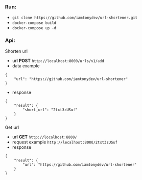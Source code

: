 ### Run:

* `git clone https://github.com/iamtonydev/url-shortener.git`
* `docker-compose build`
* `docker-compose up -d`

### Api:

Shorten url
    
* url **POST** `http://localhost:8000/urls/v1/add`
* data example 
```
{
    "url": "https://github.com/iamtonydev/url-shortener"
}
```
* response

```
{
    "result": {
        "short_url": "2txt3zUSuf"
    }
}
```

Get url

* url **GET** `http://localhost:8000/`
* request example `http://localhost:8000/2txt3zUSuf`
* response 
```
{
    "result": {
        "url": "https://github.com/iamtonydev/url-shortener"
    }
}
```